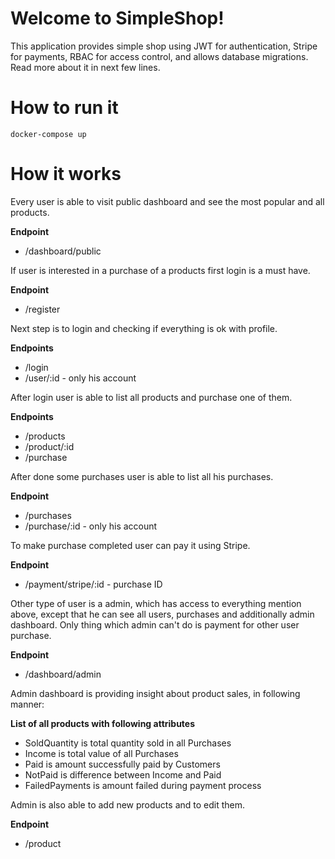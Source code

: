 # Welcome to SimpleShop!

This application provides simple shop using JWT for authentication, Stripe for payments, RBAC for access control, and allows database migrations. Read more about it in next few lines.

# How to run it

    docker-compose up


# How it works

Every user is able to visit public dashboard and see the most popular and all products.

**Endpoint** 
- /dashboard/public 

If user is interested in a purchase of a products first login is a must have.

**Endpoint** 
- /register

Next step is to login and checking if everything is ok with profile.

**Endpoints** 
 - /login
 - /user/:id - only his account

After login user is able to list all products and purchase one of them.

**Endpoints** 
 - /products
 - /product/:id
 - /purchase

After done some purchases user is able to list all his purchases.

**Endpoint** 
 - /purchases
 - /purchase/:id - only his account

To make purchase completed user can pay it using Stripe.

**Endpoint** 
 - /payment/stripe/:id  - purchase ID

Other type of user is a admin, which has access to everything mention above, except that he can see all users, purchases and additionally admin dashboard. Only thing which admin can't do is payment for other user purchase.

**Endpoint** 
 - /dashboard/admin

Admin dashboard is providing insight about product sales, in following manner:

**List of all products with following attributes**
 - SoldQuantity is total quantity sold in all Purchases
 - Income is total value of all Purchases
 - Paid is amount successfully paid by Customers
 - NotPaid is difference between Income and Paid
 - FailedPayments is amount failed during payment process

Admin is also able to add new products and to edit them.

**Endpoint** 
 - /product